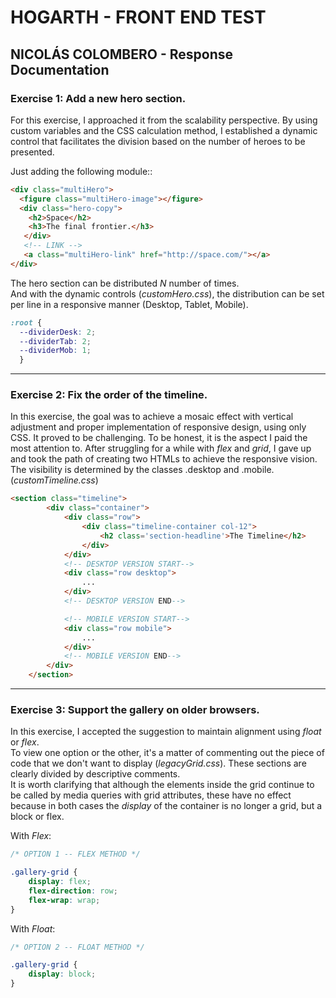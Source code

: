 # HOGARTH - FRONT END TEST 
## NICOLÁS COLOMBERO - Response Documentation
  
  
  
### Exercise 1: Add a new hero section.

For this exercise, I approached it from the scalability perspective. By using custom variables and the CSS calculation method, I established a dynamic control that facilitates the division based on the number of heroes to be presented.
  
Just adding the following module::

```html
<div class="multiHero">
  <figure class="multiHero-image"></figure>
  <div class="hero-copy">
    <h2>Space</h2>
    <h3>The final frontier.</h3>
   </div>
   <!-- LINK -->
   <a class="multiHero-link" href="http://space.com/"></a>
</div>
```

The hero section can be distributed *N* number of times.  
And with the dynamic controls (*customHero.css*), the distribution can be set per line in a responsive manner (Desktop, Tablet, Mobile).

```css
:root {
  --dividerDesk: 2;
  --dividerTab: 2;
  --dividerMob: 1;
  }
  ```
    
- - -
  
### Exercise 2: Fix the order of the timeline.

In this exercise, the goal was to achieve a mosaic effect with vertical adjustment and proper implementation of responsive design, using only CSS. It proved to be challenging. To be honest, it is the aspect I paid the most attention to. After struggling for a while with *flex* and *grid*, I gave up and took the path of creating two HTMLs to achieve the responsive vision. The visibility is determined by the classes .desktop and .mobile. (*customTimeline.css*)

```html
<section class="timeline">
        <div class="container">
            <div class="row">
                <div class="timeline-container col-12">
                    <h2 class='section-headline'>The Timeline</h2>
                </div>
            </div>
            <!-- DESKTOP VERSION START-->
            <div class="row desktop">
                ...
            </div>
            <!-- DESKTOP VERSION END-->

            <!-- MOBILE VERSION START-->
            <div class="row mobile">
                ...
            </div>
            <!-- MOBILE VERSION END-->
        </div>
    </section>
  ```
- - -
  
### Exercise 3: Support the gallery on older browsers.

In this exercise, I accepted the suggestion to maintain alignment using *float* or *flex*.  
To view one option or the other, it's a matter of commenting out the piece of code that we don't want to display (*legacyGrid.css*). These sections are clearly divided by descriptive comments.  
It is worth clarifying that although the elements inside the grid continue to be called by media queries with grid attributes, these have no effect because in both cases the *display* of the container is no longer a grid, but a block or flex.

With *Flex*:

```css
/* OPTION 1 -- FLEX METHOD */

.gallery-grid {
    display: flex;
    flex-direction: row;
    flex-wrap: wrap;
}
```
With *Float*:

```css
/* OPTION 2 -- FLOAT METHOD */

.gallery-grid {
    display: block;
}
```
